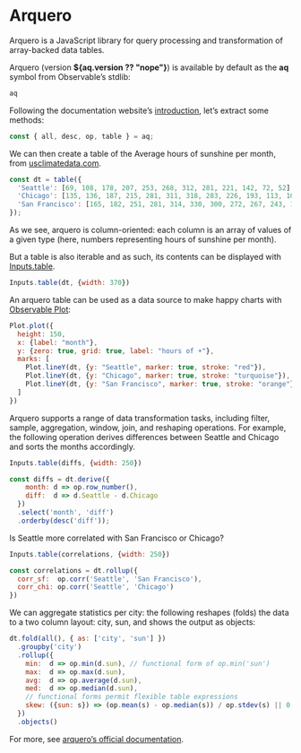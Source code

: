 # Arquero

Arquero is a JavaScript library for query processing and transformation of array-backed data tables.

Arquero (version <strong>${aq.version ?? "nope"}</strong>) is available by default as the **aq** symbol from Observable’s stdlib:

```js echo
aq
```

Following the documentation website’s [introduction](https://uwdata.github.io/arquero/), let’s extract some methods:

```js echo
const { all, desc, op, table } = aq;
```

We can then create a table of the Average hours of sunshine per month, from [usclimatedata.com](https://usclimatedata.com/).

```js echo
const dt = table({
  'Seattle': [69, 108, 178, 207, 253, 268, 312, 281, 221, 142, 72, 52],
  'Chicago': [135, 136, 187, 215, 281, 311, 318, 283, 226, 193, 113, 106],
  'San Francisco': [165, 182, 251, 281, 314, 330, 300, 272, 267, 243, 189, 156]
});
```

As we see, arquero is column-oriented: each column is an array of values of a given type (here, numbers representing hours of sunshine per month).

But a table is also iterable and as such, its contents can be displayed with [Inputs.table](/lib/inputs#table).

```js echo
Inputs.table(dt, {width: 370})
```

An arquero table can be used as a data source to make happy charts with [Observable Plot](/lib/plot):

```js echo
Plot.plot({
  height: 150,
  x: {label: "month"},
  y: {zero: true, grid: true, label: "hours of ☀️"},
  marks: [
    Plot.lineY(dt, {y: "Seattle", marker: true, stroke: "red"}),
    Plot.lineY(dt, {y: "Chicago", marker: true, stroke: "turquoise"}),
    Plot.lineY(dt, {y: "San Francisco", marker: true, stroke: "orange"})
  ]
})
```

Arquero supports a range of data transformation tasks, including filter, sample, aggregation, window, join, and reshaping operations. For example, the following operation derives differences between Seattle and Chicago and sorts the months accordingly.

```js
Inputs.table(diffs, {width: 250})
```

```js echo
const diffs = dt.derive({
    month: d => op.row_number(),
    diff:  d => d.Seattle - d.Chicago
  })
  .select('month', 'diff')
  .orderby(desc('diff'));
```

Is Seattle more correlated with San Francisco or Chicago?

```js
Inputs.table(correlations, {width: 250})
```

```js echo
const correlations = dt.rollup({
  corr_sf:  op.corr('Seattle', 'San Francisco'),
  corr_chi: op.corr('Seattle', 'Chicago')
})
```

We can aggregate statistics per city: the following reshapes (folds) the data to a two column layout: city, sun, and shows the output as objects:

```js echo
dt.fold(all(), { as: ['city', 'sun'] })
  .groupby('city')
  .rollup({
    min:  d => op.min(d.sun), // functional form of op.min('sun')
    max:  d => op.max(d.sun),
    avg:  d => op.average(d.sun),
    med:  d => op.median(d.sun),
    // functional forms permit flexible table expressions
    skew: ({sun: s}) => (op.mean(s) - op.median(s)) / op.stdev(s) || 0
  })
  .objects()
```

For more, see [arquero’s official documentation](https://uwdata.github.io/arquero/).
